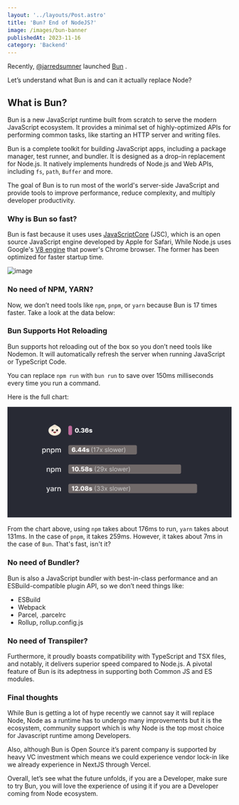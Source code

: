 ```yaml
---
layout: '../layouts/Post.astro'
title: 'Bun? End of NodeJS?'
image: /images/bun-banner
publishedAt: 2023-11-16
category: 'Backend'
---
```



Recently, [@jarredsumner](https://twitter.com/jarredsumner) launched [Bun](http://bun.sh) .

Let’s understand what Bun is and can it actually replace Node?

## What is Bun?

Bun is a new JavaScript runtime built from scratch to serve the modern JavaScript ecosystem. It provides a minimal set of highly-optimized APIs for performing common tasks, like starting an HTTP server and writing files.

Bun is a complete toolkit for building JavaScript apps, including a package manager, test runner, and bundler. It is designed as a drop-in replacement for Node.js. It natively implements hundreds of Node.js and Web APIs, including `fs`, `path`, `Buffer` and more.

The goal of Bun is to run most of the world's server-side JavaScript and provide tools to improve performance, reduce complexity, and multiply developer productivity.

### **Why is Bun so fast?**

Bun is fast because it uses uses [JavaScriptCore](https://developer.apple.com/documentation/javascriptcore) (JSC), which is an open source JavaScript engine developed by Apple for Safari, While Node.js uses Google's [V8 engine](https://v8.dev/) that power's Chrome browser. The former has been optimized for faster startup time.

![image](https://www.freecodecamp.org/news/content/images/2023/09/But-why-is-that-relevant.png)

### **No need of NPM, YARN?**

Now, we don’t need tools like `npm`, `pnpm`, or `yarn` because Bun is 17 times faster. Take a look at the data below:

### **Bun Supports Hot Reloading**

Bun supports hot reloading out of the box so you don’t need tools like Nodemon. It will automatically refresh the server when running JavaScript or TypeScript Code.

You can replace `npm run` with `bun run` to save over 150ms milliseconds every time you run a command.

Here is the full chart:

![image](/public/images/npm-yarn.png)

From the chart above, using `npm` takes about 176ms to run, `yarn` takes about 131ms. In the case of `pnpm`, it takes 259ms. However, it takes about 7ms in the case of `Bun`. That's fast, isn't it?

### **No need of Bundler?**

Bun is also a JavaScript bundler with best-in-class performance and an ESBuild-compatible plugin API, so we don’t need things like:

- ESBuild
- Webpack
- Parcel, .parcelrc
- Rollup, rollup.config.js

### **No need of Transpiler?**

Furthermore, it proudly boasts compatibility with TypeScript and TSX files, and notably, it delivers superior speed compared to Node.js. A pivotal feature of Bun is its adeptness in supporting both Common JS and ES modules.

### **Final thoughts**

While Bun is getting a lot of hype recently we cannot say it will replace Node, Node as a runtime has to undergo many improvements but it is the ecosystem, community support which is why Node is the top most choice for Javascript runtime among Developers.

Also, although Bun is Open Source it’s parent company is supported by heavy VC investment which means we could experience vendor lock-in like we already experience in NextJS through Vercel.

Overall, let’s see what the future unfolds, if you are a Developer, make sure to try Bun, you will love the experience of using it if you are a Developer coming from Node ecosystem.